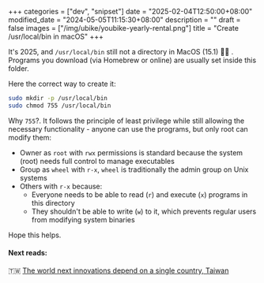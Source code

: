 +++
categories = ["dev", "snipset"]
date = "2025-02-04T12:50:00+08:00"
modified_date = "2024-05-05T11:15:30+08:00"
description = ""
draft = false
images = ["/img/ubike/youbike-yearly-rental.png"]
title = "Create /usr/local/bin in macOS"
+++


It's 2025, and `/usr/local/bin` still not a directory in MacOS (15.1) 🤦‍♂️ . Programs you download (via Homebrew or online) are usually set inside this folder. 

Here the correct way to create it: 

```bash
sudo mkdir -p /usr/local/bin
sudo chmod 755 /usr/local/bin
```

Why `755`?. It follows the principle of least privilege while still allowing the necessary functionality - anyone can use the programs, but only root can modify them:

- Owner as `root` with `rwx` permissions is standard because the system (root) needs full control to manage executables
- Group as `wheel` with `r-x`, `wheel` is traditionally the admin group on Unix systems
- Others with `r-x` because:
  - Everyone needs to be able to read (`r`) and execute (`x`) programs in this directory
  - They shouldn't be able to write (`w`) to it, which prevents regular users from modifying system binaries

Hope this helps.


#### Next reads:

🇹🇼 [The world next innovations depend on a single country, Taiwan](/posts/world-innovation-taiwan-semiconductors/) 

<!--
🇹🇼 [Why Taiwan?](/posts/why-taiwan/) 

🌱 [How to Invest in Stocks and ETFs from Taiwan](/posts/investing-from-taiwan/) 


 🤖 [How to build a chat bot with Google's Sentence Encoder Model and Google Spreadsheet as a database](https://jonathanbgn.com/nlp/2020/09/29/chatbot-universal-sentence-encoder.html) -->

<!-- 🇹🇼 Living in Taiwan? I've recently built [a chat bot](https://m.me/thetaiwanbot) giving you currated recommendations in Taiwan! Where to find the best value cheese? Where is the best pizza? etc...  [Here the details on how it works](https://jonathanbgn.com/nlp/2020/09/29/chatbot-universal-sentence-encoder.html) -->

<!-- 🌏 Interested in living and working in Taiwan? Have you checked the [Gold Card program](https://taiwangoldcard.com/application-faq/)?  -->

<!-- 📚 [Why you should have a side project](/posts/why-you-should-have-a-side-project/) -->


